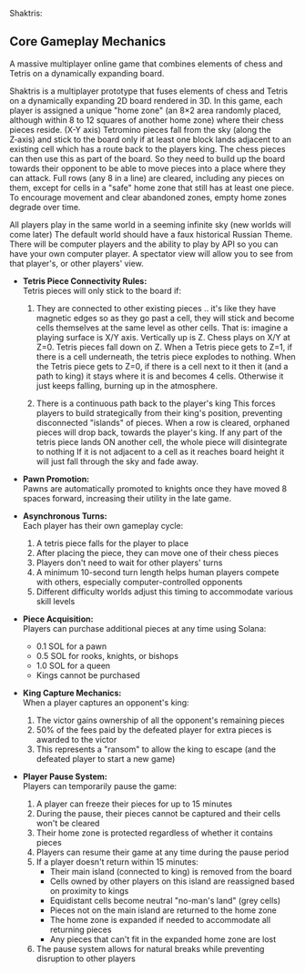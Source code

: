 Shaktris:
## Core Gameplay Mechanics
A massive multiplayer online game that combines elements of chess and Tetris on a dynamically expanding board.

Shaktris is a multiplayer prototype that fuses elements of chess and Tetris on a dynamically expanding 2D board rendered in 3D. In this game, each player is assigned a unique "home zone" (an 8×2 area randomly placed, although within 8 to 12 squares of another home zone) where their chess pieces reside. (X-Y axis)
Tetromino pieces fall from the sky (along the Z‑axis) and stick to the board only if at least one block lands adjacent to an existing cell which has a route back to the players king. The chess pieces can then use this as part of the board. So they need to build up the board towards their opponent to be able to move pieces into a place where they can attack.
 Full rows (any 8 in a line) are cleared, including any pieces on them, except for cells in a "safe" home zone that still has at least one piece. To encourage movement and clear abandoned zones, empty home zones degrade over time.

All players play in the same world in a seeming infinite sky (new worlds will come later)
The default world should have a faux historical Russian Theme.
There will be computer players and the ability to play by API so you can have your own computer player. 
A spectator view will allow you to see from that player's, or other players' view. 


- **Tetris Piece Connectivity Rules:**  
  Tetris pieces will only stick to the board if:
  1. They are connected to other existing pieces .. it's like they have magnetic edges so as they go past a cell, they will stick and become cells themselves at the same level as other cells.
  That is: imagine a playing surface is X/Y axis. Vertically up is Z. Chess plays on X/Y at Z=0. Tetris pieces fall down on Z.
  When a Tetris piece gets to Z=1, if there is a cell underneath, the tetris piece explodes to nothing.
  When the Tetris piece gets to Z=0, if there is a cell next to it then it (and a path to king) it stays where it is and becomes 4 cells.
  Otherwise it just keeps falling, burning up in the atmosphere.
    
  2. There is a continuous path back to the player's king
  This forces players to build strategically from their king's position, preventing disconnected "islands" of pieces.
  When a row is cleared, orphaned pieces will drop back, towards the player's king.
  If any part of the tetris piece lands ON another cell, the whole piece will disintegrate to nothing
  If it is not adjacent to a cell as it reaches board height it will just fall through the sky and fade away.

- **Pawn Promotion:**  
  Pawns are automatically promoted to knights once they have moved 8 spaces forward, increasing their utility in the late game.

- **Asynchronous Turns:**  
  Each player has their own gameplay cycle:
  1. A tetris piece falls for the player to place
  2. After placing the piece, they can move one of their chess pieces
  3. Players don't need to wait for other players' turns
  4. A minimum 10-second turn length helps human players compete with others, especially computer-controlled opponents
  5. Different difficulty worlds adjust this timing to accommodate various skill levels

- **Piece Acquisition:**  
  Players can purchase additional pieces at any time using Solana:
  - 0.1 SOL for a pawn
  - 0.5 SOL for rooks, knights, or bishops
  - 1.0 SOL for a queen
  - Kings cannot be purchased


- **King Capture Mechanics:**  
  When a player captures an opponent's king:
  1. The victor gains ownership of all the opponent's remaining pieces
  2. 50% of the fees paid by the defeated player for extra pieces is awarded to the victor
  3. This represents a "ransom" to allow the king to escape (and the defeated player to start a new game)

- **Player Pause System:**  
  Players can temporarily pause the game:
  1. A player can freeze their pieces for up to 15 minutes
  2. During the pause, their pieces cannot be captured and their cells won't be cleared
  3. Their home zone is protected regardless of whether it contains pieces
  4. Players can resume their game at any time during the pause period
  5. If a player doesn't return within 15 minutes:
     - Their main island (connected to king) is removed from the board
     - Cells owned by other players on this island are reassigned based on proximity to kings
     - Equidistant cells become neutral "no-man's land" (grey cells)
     - Pieces not on the main island are returned to the home zone
     - The home zone is expanded if needed to accommodate all returning pieces
     - Any pieces that can't fit in the expanded home zone are lost
  6. The pause system allows for natural breaks while preventing disruption to other players